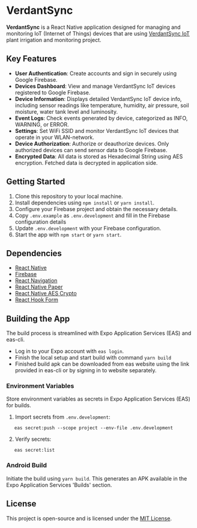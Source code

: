 # VerdantSync

**VerdantSync** is a React Native application designed for managing and monitoring IoT (Internet of Things) devices that are using [VerdantSync IoT](https://github.com/nilspert/verdant-sync-iot) plant irrigation and monitoring project.

## Key Features

- **User Authentication**: Create accounts and sign in securely using Google Firebase.
- **Devices Dashboard**: View and manage VerdantSync IoT devices registered to Google Firebase.
- **Device Information**: Displays detailed VerdantSync IoT device info, including sensor readings like temperature, humidity, air pressure, soil moisture, water tank level and luminosity.
- **Event Logs**: Check events generated by device, categorized as INFO, WARNING, or ERROR.
- **Settings**: Set WiFi SSID and monitor VerdantSync IoT devices that operate in your WLAN-network.
- **Device Authorization**: Authorize or deauthorize devices. Only authorized devices can send sensor data to Google Firebase.
- **Encrypted Data**: All data is stored as Hexadecimal String using AES encryption. Fetched data is decrypted in application side.

## Getting Started

1. Clone this repository to your local machine.
2. Install dependencies using `npm install` or `yarn install`.
3. Configure your Firebase project and obtain the necessary details.
4. Copy `.env.example` as `.env.development` and fill in the Firebase configuration details
5. Update `.env.development` with your Firebase configuration.
6. Start the app with `npm start` or `yarn start`.

## Dependencies

- [React Native](https://reactnative.dev/)
- [Firebase](https://firebase.google.com/)
- [React Navigation](https://reactnavigation.org/)
- [React Native Paper](https://callstack.github.io/react-native-paper/)
- [React Native AES Crypto](https://www.npmjs.com/package/react-native-aes-crypto)
- [React Hook Form](https://react-hook-form.com/)

## Building the App

The build process is streamlined with Expo Application Services (EAS) and eas-cli.

- Log in to your Expo account with `eas login`.
- Finish the local setup and start build with command `yarn build`
- Finished build apk can be downloaded from eas website using the link provided in
  eas-cli or by signing in to website separately.

### Environment Variables

Store environment variables as secrets in Expo Application Services (EAS) for builds.

1. Import secrets from `.env.development`:

```
   eas secret:push --scope project --env-file .env.development
```

2. Verify secrets:

```
   eas secret:list
```

### Android Build

Initiate the build using `yarn build`. This generates an APK available in the Expo Application Services 'Builds' section.

## License

This project is open-source and is licensed under the [MIT License](LICENSE).

